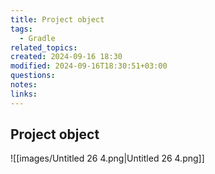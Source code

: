 ```yaml
---
title: Project object
tags:
  - Gradle
related_topics: 
created: 2024-09-16 18:30
modified: 2024-09-16T18:30:51+03:00
questions: 
notes: 
links: 
---
```

## Project object

![[images/Untitled 26 4.png|Untitled 26 4.png]]
